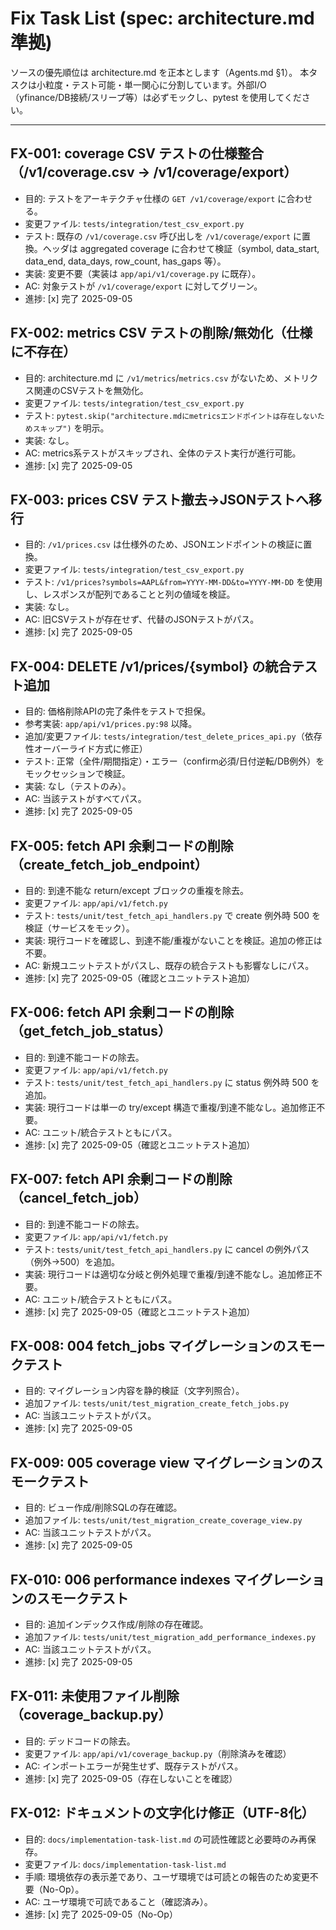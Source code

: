 # Fix Task List (spec: architecture.md 準拠)

ソースの優先順位は architecture.md を正本とします（Agents.md §1）。
本タスクは小粒度・テスト可能・単一関心に分割しています。外部I/O（yfinance/DB接続/スリープ等）は必ずモックし、pytest を使用してください。

---

## FX-001: coverage CSV テストの仕様整合（/v1/coverage.csv → /v1/coverage/export）
- 目的: テストをアーキテクチャ仕様の `GET /v1/coverage/export` に合わせる。
- 変更ファイル: `tests/integration/test_csv_export.py`
- テスト: 既存の `/v1/coverage.csv` 呼び出しを `/v1/coverage/export` に置換。ヘッダは aggregated coverage に合わせて検証（symbol, data_start, data_end, data_days, row_count, has_gaps 等）。
- 実装: 変更不要（実装は `app/api/v1/coverage.py` に既存）。
- AC: 対象テストが `/v1/coverage/export` に対してグリーン。
- 進捗: [x] 完了 2025-09-05

## FX-002: metrics CSV テストの削除/無効化（仕様に不存在）
- 目的: architecture.md に `/v1/metrics`/`metrics.csv` がないため、メトリクス関連のCSVテストを無効化。
- 変更ファイル: `tests/integration/test_csv_export.py`
- テスト: `pytest.skip("architecture.mdにmetricsエンドポイントは存在しないためスキップ")` を明示。
- 実装: なし。
- AC: metrics系テストがスキップされ、全体のテスト実行が進行可能。
- 進捗: [x] 完了 2025-09-05

## FX-003: prices CSV テスト撤去→JSONテストへ移行
- 目的: `/v1/prices.csv` は仕様外のため、JSONエンドポイントの検証に置換。
- 変更ファイル: `tests/integration/test_csv_export.py`
- テスト: `/v1/prices?symbols=AAPL&from=YYYY-MM-DD&to=YYYY-MM-DD` を使用し、レスポンスが配列であることと列の値域を検証。
- 実装: なし。
- AC: 旧CSVテストが存在せず、代替のJSONテストがパス。
- 進捗: [x] 完了 2025-09-05

## FX-004: DELETE /v1/prices/{symbol} の統合テスト追加
- 目的: 価格削除APIの完了条件をテストで担保。
- 参考実装: `app/api/v1/prices.py:98` 以降。
- 追加/変更ファイル: `tests/integration/test_delete_prices_api.py`（依存性オーバーライド方式に修正）
- テスト: 正常（全件/期間指定）・エラー（confirm必須/日付逆転/DB例外）をモックセッションで検証。
- 実装: なし（テストのみ）。
- AC: 当該テストがすべてパス。
- 進捗: [x] 完了 2025-09-05

## FX-005: fetch API 余剰コードの削除（create_fetch_job_endpoint）
- 目的: 到達不能な return/except ブロックの重複を除去。
- 変更ファイル: `app/api/v1/fetch.py`
- テスト: `tests/unit/test_fetch_api_handlers.py` で create 例外時 500 を検証（サービスをモック）。
- 実装: 現行コードを確認し、到達不能/重複がないことを検証。追加の修正は不要。
- AC: 新規ユニットテストがパスし、既存の統合テストも影響なしにパス。
- 進捗: [x] 完了 2025-09-05（確認とユニットテスト追加）

## FX-006: fetch API 余剰コードの削除（get_fetch_job_status）
- 目的: 到達不能コードの除去。
- 変更ファイル: `app/api/v1/fetch.py`
- テスト: `tests/unit/test_fetch_api_handlers.py` に status 例外時 500 を追加。
- 実装: 現行コードは単一の try/except 構造で重複/到達不能なし。追加修正不要。
- AC: ユニット/統合テストともにパス。
- 進捗: [x] 完了 2025-09-05（確認とユニットテスト追加）

## FX-007: fetch API 余剰コードの削除（cancel_fetch_job）
- 目的: 到達不能コードの除去。
- 変更ファイル: `app/api/v1/fetch.py`
- テスト: `tests/unit/test_fetch_api_handlers.py` に cancel の例外パス（例外→500）を追加。
- 実装: 現行コードは適切な分岐と例外処理で重複/到達不能なし。追加修正不要。
- AC: ユニット/統合テストともにパス。
- 進捗: [x] 完了 2025-09-05（確認とユニットテスト追加）

## FX-008: 004 fetch_jobs マイグレーションのスモークテスト
- 目的: マイグレーション内容を静的検証（文字列照合）。
- 追加ファイル: `tests/unit/test_migration_create_fetch_jobs.py`
- AC: 当該ユニットテストがパス。
- 進捗: [x] 完了 2025-09-05

## FX-009: 005 coverage view マイグレーションのスモークテスト
- 目的: ビュー作成/削除SQLの存在確認。
- 追加ファイル: `tests/unit/test_migration_create_coverage_view.py`
- AC: 当該ユニットテストがパス。
- 進捗: [x] 完了 2025-09-05

## FX-010: 006 performance indexes マイグレーションのスモークテスト
- 目的: 追加インデックス作成/削除の存在確認。
- 追加ファイル: `tests/unit/test_migration_add_performance_indexes.py`
- AC: 当該ユニットテストがパス。
- 進捗: [x] 完了 2025-09-05

## FX-011: 未使用ファイル削除（coverage_backup.py）
- 目的: デッドコードの除去。
- 変更ファイル: `app/api/v1/coverage_backup.py`（削除済みを確認）
- AC: インポートエラーが発生せず、既存テストがパス。
- 進捗: [x] 完了 2025-09-05（存在しないことを確認）

## FX-012: ドキュメントの文字化け修正（UTF-8化）
- 目的: `docs/implementation-task-list.md` の可読性確認と必要時のみ再保存。
- 変更ファイル: `docs/implementation-task-list.md`
- 手順: 環境依存の表示差であり、ユーザ環境では可読との報告のため変更不要（No-Op）。
- AC: ユーザ環境で可読であること（確認済み）。
- 進捗: [x] 完了 2025-09-05（No-Op）
